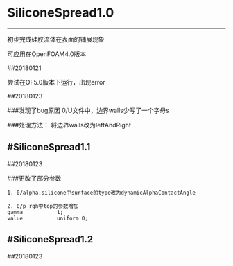 # SiliconeSpread1.0
---------------------

初步完成硅胶流体在表面的铺展现象

可应用在OpenFOAM4.0版本

##20180121
	
尝试在OF5.0版本下运行，出现error

##20180123

###发现了bug原因
	0/U文件中，边界walls少写了一个字母s

###处理方法：
	将边界walls改为leftAndRight



#SiliconeSpread1.1
-----------------------------

##20180123

###更改了部分参数

	1. 0/alpha.silicone中surface的type改为dynamicAlphaContactAngle

	2. 0/p_rgh中top的参数增加
	gamma           1;
	value           uniform 0;

#SiliconeSpread1.2
-----------------------------------

##20180123

###


